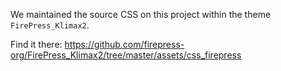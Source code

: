 We maintained the source CSS on this project within the theme `FirePress_Klimax2`. 

Find it there:
https://github.com/firepress-org/FirePress_Klimax2/tree/master/assets/css_firepress

